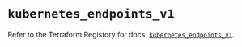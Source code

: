 # `kubernetes_endpoints_v1`

Refer to the Terraform Registory for docs: [`kubernetes_endpoints_v1`](https://registry.terraform.io/providers/hashicorp/kubernetes/2.24.0/docs/resources/endpoints_v1).
